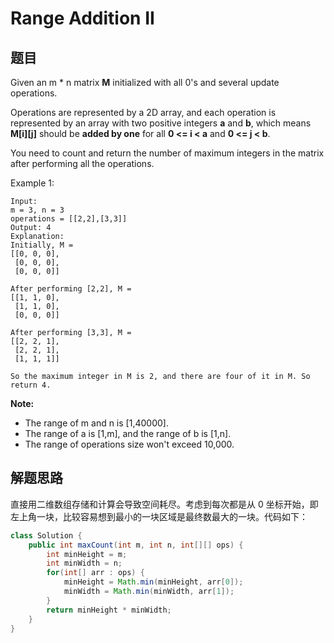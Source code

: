 # Range Addition II

## 题目

Given an m * n matrix **M** initialized with all 0's and several update operations.

Operations are represented by a 2D array, and each operation is represented by an array with two positive integers **a** and **b**, which means **M[i][j]** should be **added by one** for all **0 <= i < a** and **0 <= j < b**.

You need to count and return the number of maximum integers in the matrix after performing all the operations.

Example 1:

```
Input: 
m = 3, n = 3
operations = [[2,2],[3,3]]
Output: 4
Explanation: 
Initially, M = 
[[0, 0, 0],
 [0, 0, 0],
 [0, 0, 0]]

After performing [2,2], M = 
[[1, 1, 0],
 [1, 1, 0],
 [0, 0, 0]]

After performing [3,3], M = 
[[2, 2, 1],
 [2, 2, 1],
 [1, 1, 1]]

So the maximum integer in M is 2, and there are four of it in M. So return 4.
```

**Note:**

* The range of m and n is [1,40000].
* The range of a is [1,m], and the range of b is [1,n].
* The range of operations size won't exceed 10,000.

## 解题思路

直接用二维数组存储和计算会导致空间耗尽。考虑到每次都是从 0 坐标开始，即左上角一块，比较容易想到最小的一块区域是最终数最大的一块。代码如下：

```java
class Solution {
    public int maxCount(int m, int n, int[][] ops) {
        int minHeight = m;
        int minWidth = n;
        for(int[] arr : ops) {
            minHeight = Math.min(minHeight, arr[0]);
            minWidth = Math.min(minWidth, arr[1]);
        }
        return minHeight * minWidth;
    }
}
```